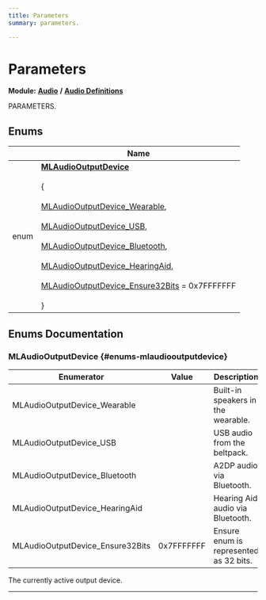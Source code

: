 ```yaml
---
title: Parameters
summary: parameters. 

---
```


# Parameters

**Module:** **[Audio](/versioned_docs/version-22-Mar-2023/api-ref/api/Modules/group___audio/group___audio.md)** **/** **[Audio Definitions](/versioned_docs/version-22-Mar-2023/api-ref/api/Modules/group___audio/group___audio_defs/group___audio_defs.md)**

PARAMETERS. 

## Enums

|                | Name           |
| -------------- | -------------- |
| enum | **[MLAudioOutputDevice](/versioned_docs/version-22-Mar-2023/api-ref/api/Modules/group___audio/group___audio_defs/group___def_parameters.md#enums-mlaudiooutputdevice)** <br></br> { <br></br>[MLAudioOutputDevice_Wearable](/versioned_docs/version-22-Mar-2023/api-ref/api/Modules/group___audio/group___audio_defs/group___def_parameters.md#enums-mlaudiooutputdevice-wearable),<br></br> [MLAudioOutputDevice_USB](/versioned_docs/version-22-Mar-2023/api-ref/api/Modules/group___audio/group___audio_defs/group___def_parameters.md#enums-mlaudiooutputdevice-usb),<br></br> [MLAudioOutputDevice_Bluetooth](/versioned_docs/version-22-Mar-2023/api-ref/api/Modules/group___audio/group___audio_defs/group___def_parameters.md#enums-mlaudiooutputdevice-bluetooth),<br></br> [MLAudioOutputDevice_HearingAid](/versioned_docs/version-22-Mar-2023/api-ref/api/Modules/group___audio/group___audio_defs/group___def_parameters.md#enums-mlaudiooutputdevice-hearingaid),<br></br> [MLAudioOutputDevice_Ensure32Bits](/versioned_docs/version-22-Mar-2023/api-ref/api/Modules/group___audio/group___audio_defs/group___def_parameters.md#enums-mlaudiooutputdevice-ensure32bits) = 0x7FFFFFFF<br></br>} |

## Enums Documentation

### MLAudioOutputDevice {#enums-mlaudiooutputdevice}

| Enumerator | Value | Description |
| ---------- | ----- | ----------- |
| MLAudioOutputDevice_Wearable | | Built-in speakers in the wearable. |
| MLAudioOutputDevice_USB | | USB audio from the beltpack. |
| MLAudioOutputDevice_Bluetooth | | A2DP audio via Bluetooth. |
| MLAudioOutputDevice_HearingAid | | Hearing Aid audio via Bluetooth. |
| MLAudioOutputDevice_Ensure32Bits |  0x7FFFFFFF| Ensure enum is represented as 32 bits. |




The currently active output device. 





-----------








